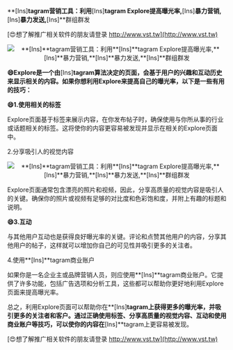 **[Ins]**tagram营销工具：利用**[Ins]**tagram Explore提高曝光率,**[Ins]**暴力营销,**[Ins]**暴力发送,**[Ins]**群组群发

[😍想了解推广相关软件的朋友请登录 http://www.vst.tw](http://www.vst.tw)

 <center><img src="https://vst.tw/MP4/tuiguang/png/3.png" alt="**[Ins]**tagram营销工具：利用**[Ins]**tagram Explore提高曝光率,**[Ins]**暴力营销,**[Ins]**暴力发送,**[Ins]**群组群发"></center>

**😄Explore是一个由**[Ins]**tagram算法决定的页面，会基于用户的兴趣和互动历史来显示相关的内容。如果你想利用Explore来提高自己的曝光率，以下是一些有用的技巧：**

**😄1.使用相关的标签**

Explore页面基于标签来展示内容，在你发布帖子时，确保使用与你所从事的行业或话题相关的标签。这将使你的内容更容易被发现并显示在相关的Explore页面中。

2.分享吸引人的视觉内容

 <center><img src="https://vst.tw/MP4/tuiguang/png/4.png" alt="**[Ins]**tagram营销工具：利用**[Ins]**tagram Explore提高曝光率,**[Ins]**暴力营销,**[Ins]**暴力发送,**[Ins]**群组群发"></center>

Explore页面通常包含漂亮的照片和视频，因此，分享高质量的视觉内容是吸引人的关键。确保你的照片或视频有足够的对比度和色彩饱和度，并附上有趣的标题和说明。

**😄3.互动**

与其他用户互动也是获得良好曝光率的关键。评论和点赞其他用户的内容，分享其他用户的帖子，这样就可以增加你自己的可见性并吸引更多的关注者。

4.使用**[Ins]**tagram商业账户

如果你是一名企业主或品牌营销人员，则应使用**[Ins]**tagram商业账户。它提供了许多功能，包括广告选项和分析工具，这些都可以帮助你更好地利用Explore页面来提高曝光率。

总之，利用Explore页面可以帮助你在**[Ins]**tagram上获得更多的曝光率，并吸引更多的关注者和客户。通过正确使用标签、分享高质量的视觉内容、互动和使用商业账户等技巧，可以使你的内容在**[Ins]**tagram上更容易被发现。

[😍想了解推广相关软件的朋友请登录 http://www.vst.tw](http://www.vst.tw)



